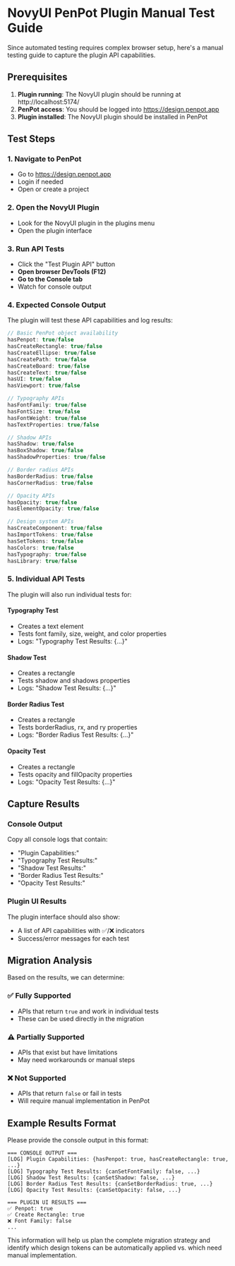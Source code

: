# NovyUI PenPot Plugin Manual Test Guide

Since automated testing requires complex browser setup, here's a manual testing guide to capture the plugin API capabilities.

## Prerequisites

1. **Plugin running**: The NovyUI plugin should be running at http://localhost:5174/
2. **PenPot access**: You should be logged into https://design.penpot.app
3. **Plugin installed**: The NovyUI plugin should be installed in PenPot

## Test Steps

### 1. Navigate to PenPot
- Go to https://design.penpot.app
- Login if needed
- Open or create a project

### 2. Open the NovyUI Plugin
- Look for the NovyUI plugin in the plugins menu
- Open the plugin interface

### 3. Run API Tests
- Click the "Test Plugin API" button
- **Open browser DevTools (F12)**
- **Go to the Console tab**
- Watch for console output

### 4. Expected Console Output

The plugin will test these API capabilities and log results:

```javascript
// Basic PenPot object availability
hasPenpot: true/false
hasCreateRectangle: true/false
hasCreateEllipse: true/false
hasCreatePath: true/false
hasCreateBoard: true/false
hasCreateText: true/false
hasUI: true/false
hasViewport: true/false

// Typography APIs
hasFontFamily: true/false
hasFontSize: true/false
hasFontWeight: true/false
hasTextProperties: true/false

// Shadow APIs
hasShadow: true/false
hasBoxShadow: true/false
hasShadowProperties: true/false

// Border radius APIs
hasBorderRadius: true/false
hasCornerRadius: true/false

// Opacity APIs
hasOpacity: true/false
hasElementOpacity: true/false

// Design system APIs
hasCreateComponent: true/false
hasImportTokens: true/false
hasSetTokens: true/false
hasColors: true/false
hasTypography: true/false
hasLibrary: true/false
```

### 5. Individual API Tests

The plugin will also run individual tests for:

#### Typography Test
- Creates a text element
- Tests font family, size, weight, and color properties
- Logs: "Typography Test Results: {...}"

#### Shadow Test
- Creates a rectangle
- Tests shadow and shadows properties
- Logs: "Shadow Test Results: {...}"

#### Border Radius Test
- Creates a rectangle
- Tests borderRadius, rx, and ry properties
- Logs: "Border Radius Test Results: {...}"

#### Opacity Test
- Creates a rectangle
- Tests opacity and fillOpacity properties
- Logs: "Opacity Test Results: {...}"

## Capture Results

### Console Output
Copy all console logs that contain:
- "Plugin Capabilities:"
- "Typography Test Results:"
- "Shadow Test Results:"
- "Border Radius Test Results:"
- "Opacity Test Results:"

### Plugin UI Results
The plugin interface should also show:
- A list of API capabilities with ✅/❌ indicators
- Success/error messages for each test

## Migration Analysis

Based on the results, we can determine:

### ✅ Fully Supported
- APIs that return `true` and work in individual tests
- These can be used directly in the migration

### ⚠️ Partially Supported
- APIs that exist but have limitations
- May need workarounds or manual steps

### ❌ Not Supported
- APIs that return `false` or fail in tests
- Will require manual implementation in PenPot

## Example Results Format

Please provide the console output in this format:

```
=== CONSOLE OUTPUT ===
[LOG] Plugin Capabilities: {hasPenpot: true, hasCreateRectangle: true, ...}
[LOG] Typography Test Results: {canSetFontFamily: false, ...}
[LOG] Shadow Test Results: {canSetShadow: false, ...}
[LOG] Border Radius Test Results: {canSetBorderRadius: true, ...}
[LOG] Opacity Test Results: {canSetOpacity: false, ...}

=== PLUGIN UI RESULTS ===
✅ Penpot: true
✅ Create Rectangle: true
❌ Font Family: false
...
```

This information will help us plan the complete migration strategy and identify which design tokens can be automatically applied vs. which need manual implementation.